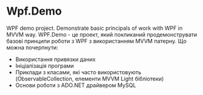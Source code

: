 # Wpf.Demo
WPF demo project. Demonstrate basic principals of work with WPF in MVVM way.
WPF.Demo - це проект, який покликаний продемонструвати базові принципи роботи з WPF з використанням MVVM патерну.
Що можна почерпнути:
* Використання привязки даних
* Ініціалізація програми
* Приклади з класами, які часто використовують (ObservableCollection, елементи MVVM Light бібліотеки)
* Основи роботи з ADO.NET драйвером MySQL
